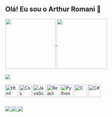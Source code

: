 ## Olá! Eu sou o Arthur Romani 👋

<div>
  <a href="https://github.com/ArthurRomani">
    <img height=160 align="center" src="https://github-readme-stats.vercel.app/api/top-langs?username=ArthurRomani&layout=compact&langs_count=8&theme=dracula&card_width=320" />
  </a>
  <a href="https://github.com/ArthurRomani">
    <img height=160 align="center" src="https://github-readme-stats.vercel.app/api?username=ArthurRomani&show_icons=true&theme=dracula&include_all_commits=true&count_private=true" />
  </a>
</div>

<br>

<div>
  <img src="https://github-readme-activity-graph.vercel.app/graph?username=ArthurRomani&theme=dracula&hide_border=true" />
</div>

<br>

<div style="display: inline_block;">
  <img align="center" alt="Html" src="https://cdn.jsdelivr.net/gh/devicons/devicon/icons/html5/html5-original.svg" height="40" width="40"/>
  <img align="center" alt="Css" src="https://cdn.jsdelivr.net/gh/devicons/devicon/icons/css3/css3-original.svg" height="40" width="40"/>
  <img align="center" alt="JavaScript" src="https://cdn.jsdelivr.net/gh/devicons/devicon/icons/javascript/javascript-original.svg" height="40" width="40"/>
  <img align="center" alt="React" src="https://cdn.jsdelivr.net/gh/devicons/devicon/icons/react/react-original.svg" height="40" width="40"/>
  <img align="center" alt="Python" src="https://cdn.jsdelivr.net/gh/devicons/devicon/icons/python/python-original.svg" height="40" width="40"/>
  <img align="center" alt="C" src="https://cdn.jsdelivr.net/gh/devicons/devicon/icons/c/c-original.svg" height="40" width="40"/>
  <img align="center" alt="C#" src="https://cdn.jsdelivr.net/gh/devicons/devicon/icons/csharp/csharp-original.svg" height="40" width="40"/>
</div>

##

<div>
  <a href="https://www.linkedin.com/in/arthurromani/" target="_blank">
    <img src="https://img.shields.io/badge/-LinkedIn-%230077B5?style=for-the-badge&logo=linkedin&logoColor=white">
  </a> 
  <a href="https://www.instagram.com/arthur_romani_?igsh=NGg4OWRyemU4dzUz&utm_source=qr" target="_blank">
    <img src="https://img.shields.io/badge/-Instagram-%23E4405F?style=for-the-badge&logo=instagram&logoColor=white">
  </a>
  <a href="mailto:romaniarthur280104@gmail.com">
    <img src="https://img.shields.io/badge/-Gmail-%23333?style=for-the-badge&logo=gmail&logoColor=white">
  </a>
</div>
